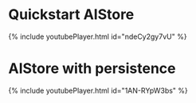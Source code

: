 # Quickstart AIStore

{% include youtubePlayer.html id="ndeCy2gy7vU" %}

# AIStore with persistence

{% include youtubePlayer.html id="1AN-RYpW3bs" %}
